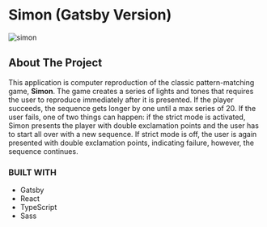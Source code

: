 # Simon (Gatsby Version)

![simon](https://github.com/Deryx/simon-gatsby/assets/4378566/8388cc77-ee1a-421f-99a1-c7a8aac5f00e)

## About The Project
This application is computer reproduction of the classic pattern-matching game, **Simon**. The game creates a series of lights and tones that requires the user to reproduce immediately after it is presented. If the player succeeds, the sequence gets longer by one until a max series of 20. If the user fails, one of two things can happen: if the strict mode is activated, Simon presents the player with double exclamation points and the user has to start all over with a new sequence. If strict mode is off, the user is again presented with double exclamation points, indicating failure, however, the sequence continues.

### BUILT WITH
- Gatsby
- React
- TypeScript
- Sass
